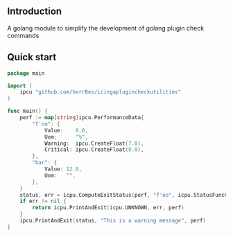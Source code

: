 ## Introduction

A golang module to simplify the development of golang plugin check commands

## Quick start

```go
package main

import (
	ipcu "github.com/herrBez/icingaplugincheckutilities"
)

func main() {
	perf := map[string]ipcu.PerformanceData{
		"f'oo": {
			Value:    8.0,
			Uom:      "%",
			Warning:  ipcu.CreateFloat(7.0),
			Critical: ipcu.CreateFloat(9.0),
		},
		"bar": {
			Value: 12.0,
			Uom:   "",
		},
	}
	status, err = icpu.ComputeExitStatus(perf, "f'oo", icpu.StatusFuncGte)
	if err != nil {
		return icpu.PrintAndExit(icpu.UNKNOWN, err, perf)
	}
	ipcu.PrintAndExit(status, "This is a warning message", perf)
}
```






